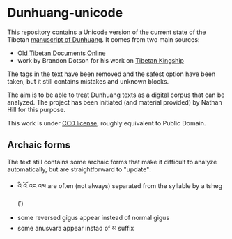# Dunhuang-unicode

This repository contains a Unicode version of the current state of the Tibetan [manuscript of Dunhuang](http://idp.bl.uk/). It comes from two main sources: 

- [Old Tibetan Documents Online](http://otdo.aa-ken.jp/)
- work by Brandon Dotson for his work on [Tibetan Kingship](http://www.kingship.indologie.uni-muenchen.de/index.html)

The tags in the text have been removed and the safest option have been taken, but it still contains mistakes and unknown blocks.

The aim is to be able to treat Dunhuang texts as a digital corpus that can be analyzed. The project has been initiated (and material provided) by Nathan Hill for this purpose.

This work is under [CC0 license](LICENSE), roughly equivalent to Public Domain.

## Archaic forms

The text still contains some archaic forms that make it difficult to analyze automatically, but are straightforward to "update":

- འི འོ འང འམ are often (not always) separated from the syllable by a tsheg (་)
- some reversed gigus appear instead of normal gigus
- some anusvara appear instad of མ suffix
